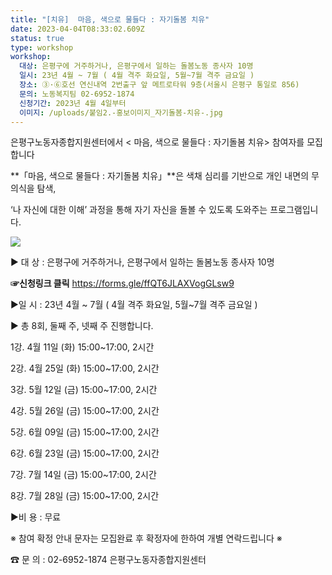 ```yaml
---
title: "[치유]  마음, 색으로 물들다 : 자기돌봄 치유"
date: 2023-04-04T08:33:02.609Z
status: true
type: workshop
workshop:
  대상: 은평구에 거주하거나, 은평구에서 일하는 돌봄노동 종사자 10명
  일시: 23년 4월 ~ 7월 ( 4월 격주 화요일, 5월~7월 격주 금요일 )
  장소: ③·⑥호선 연신내역 2번출구 앞 메트로타워 9층(서울시 은평구 통일로 856)
  문의: 노동복지팀 02-6952-1874
  신청기간: 2023년 4월 4일부터
  이미지: /uploads/붙임2.-홍보이미지_자기돌봄-치유-.jpg
---
```

은평구노동자종합지원센터에서 < 마음, 색으로 물들다 : 자기돌봄 치유> 참여자를 모집합니다

**「마음, 색으로 물들다 : 자기돌봄 치유」**은 색채 심리를 기반으로 개인 내면의 무의식을 탐색,

‘나 자신에 대한 이해’ 과정을 통해 자기 자신을 돌볼 수 있도록 도와주는 프로그램입니다.

![](/uploads/붙임2.-홍보이미지_자기돌봄-치유-.jpg)

▶ 대 상 :  은평구에 거주하거나, 은평구에서 일하는 돌봄노동 종사자 10명  

<!--StartFragment-->

 **☞신청링크 클릭**  [](https://forms.gle/hZKcUZPdRMw9NRD56)https://forms.gle/ffQT6JLAXVogGLsw9

<!--EndFragment-->

▶일 시 :  23년 4월 \~ 7월 ( 4월 격주 화요일, 5월\~7월 격주 금요일 )

▶ 총 8회,  둘째 주, 넷째 주 진행합니다.

 1강. 4월 11일 (화) 15:00~17:00, 2시간 

  2강. 4월 25일 (화) 15:00~17:00, 2시간

  3강. 5월 12일 (금) 15:00~17:00, 2시간

  4강. 5월 26일 (금) 15:00~17:00, 2시간

  5강. 6월 09일 (금) 15:00~17:00, 2시간

  6강. 6월 23일 (금) 15:00~17:00, 2시간

  7강. 7월 14일 (금) 15:00~17:00, 2시간

  8강. 7월 28일 (금) 15:00~17:00, 2시간 

▶비 용 : 무료

※ 참여 확정 안내 문자는 모집완료 후 확정자에 한하여 개별 연락드립니다 ※  

☎ 문 의 : 02-6952-1874 은평구노동자종합지원센터